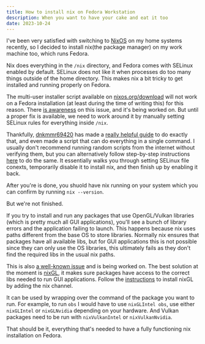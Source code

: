 ```yaml
---
title: How to install nix on Fedora Workstation
description: When you want to have your cake and eat it too
date: 2023-10-24
---
```


I've been very satisfied with switching to [NixOS](https://nixos.org/) on my home systems recently,
so I decided to install nix(the package manager) on my work machine too, which runs Fedora.

Nix does everything in the `/nix` directory,
and Fedora comes with SELinux enabled by default.
SELinux does not like it when processes do too many things outside of the home directory.
This makes nix a bit tricky to get installed and running properly on Fedora.

The multi-user installer script available on [nixos.org/download](https://nixos.org/download) will not work
on a Fedora installation (at least during the time of writing this) for this reason.
There [is awareness](https://github.com/NixOS/nix/issues/2374) on this issue, and it's being worked on. But until a proper fix is available, we need to work around it by manually setting SELinux rules for everything inside `/nix`.

Thankfully, [dnkmmr69420](https://github.com/dnkmmr69420) has made a [really helpful guide](https://github.com/dnkmmr69420/nix-installer-scripts) to do exactly that, and even made a script that can do everything in a single command.
I usually don't recommend running random scripts from the internet without verifying them,
but you can alternatively follow step-by-step instructions [here](https://github.com/dnkmmr69420/nix-installer-scripts/blob/main/docs/selinux-nix-manual-install-guide.md) to do the same.
It essentially walks you through setting SELinux file conexts,
temporarily disable it to install nix, and then finish up by enabling it back.

After you're is done, you shuold have nix running on your system which you can confirm by running `nix --version`.

But we're not finished.

If you try to install and run any packages that use OpenGL/Vulkan libraries (which is pretty much all GUI applications),
you'll see a bunch of library errors and the application failing to launch.
This happens because nix uses paths different from the base OS to store libraries.
Normally nix ensures that packages have all available libs, but for GUI applications this is not possible since they can only use the OS libraries,
this ultimately fails as they don't find the required libs in the usual nix paths.

This is also [a well-known issue](https://github.com/NixOS/nixpkgs/issues/9415) and is being worked on.
The best solution at the moment is [nixGL](https://github.com/nix-community/nixGL), it makes sure packages have access to the correct libs needed to run GUI applications.
Follow the [instructions](https://github.com/nix-community/nixGL#installation) to install nixGL by adding the nix channel.

It can be used by wrapping over the command of the package you want to run.
For example, to run `obs` I would have to use `nixGLIntel obs`, use either `nixGLIntel` or `nixGLNvidia` depending on your hardware.
And Vulkan packages need to be run with `nixVulkanIntel` or `nixVulkanNvidia`.

That should be it, everything that's needed to have a fully functioning nix installation on Fedora.
